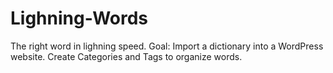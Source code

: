 # Lighning-Words
The right word in lighning speed.
Goal: Import a dictionary into a WordPress website.
Create Categories and Tags to organize words.  
